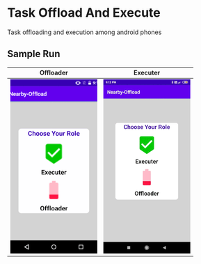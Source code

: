 # Task Offload And Execute
Task offloading and execution among android phones

## Sample Run 
Offloader             |  Executer
:-------------------------:|:-------------------------:
![offloader](https://github.com/ashu11-01/TaskOffloadAndExecute/blob/sample-run-screenshots/Sample%20Run/offloader.gif) |   ![executer](https://github.com/ashu11-01/TaskOffloadAndExecute/blob/sample-run-screenshots/Sample%20Run/executer.gif)
